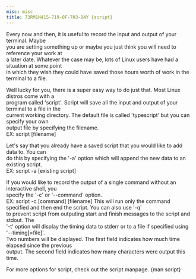 ```yaml
---
misc: misc
title: 73RM1N415-719-0F-7H3-D4Y {script}
---
```

<p>Every now and then, it is useful to record the input and output of your terminal. Maybe<br />
you are setting something up or maybe you just think you will need to reference your work at<br />
a later date. Whatever the case may be, lots of Linux users have had a situation at some point<br />
in which they wish they could have saved those hours worth of work in the terminal to a file.</p>
<p>Well lucky for you, there is a super easy way to do just that. Most Linux distros come with a<br />
program called 'script'. Script will save all the input and output of your terminal to a file in the<br />
current working directory. The default file is called 'typescript' but you can specify your own<br />
output file by specifying the filename.<br />
EX: script [filename]
<p>Let's say that you already have a saved script that you would like to add data to. You can<br />
do this by specifying the '-a' option which will append the new data to an existing script.<br />
EX: script -a [existing script]</p>
<p>If you would like to record the output of a single command without an interactive shell, you<br />
specify the '-c' or '--command' option.<br />
EX: script -c [command] [filename]
This will run only the command specified and then end the script. You can also use '-q'<br />
to prevent script from outputing start and finish messages to the script and stdout. The<br />
'-t' option will display the timing data to stderr or to a file if specified using '--timing[=file]'.<br />
Two numbers will be displayed. The first field indicates how much time elapsed since the previous<br />
output. The second field indicates how many characters were output this time.</p>
<p>For more options for script, check out the script manpage. {man script}</p>
